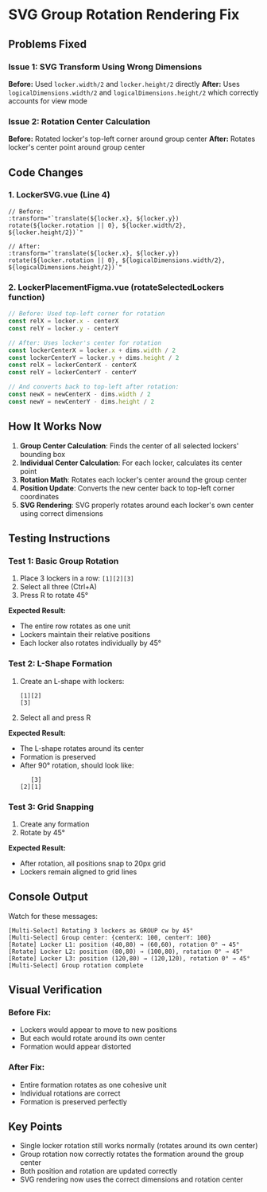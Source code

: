 # SVG Group Rotation Rendering Fix

## Problems Fixed

### Issue 1: SVG Transform Using Wrong Dimensions
**Before:** Used `locker.width/2` and `locker.height/2` directly
**After:** Uses `logicalDimensions.width/2` and `logicalDimensions.height/2` which correctly accounts for view mode

### Issue 2: Rotation Center Calculation
**Before:** Rotated locker's top-left corner around group center
**After:** Rotates locker's center point around group center

## Code Changes

### 1. LockerSVG.vue (Line 4)
```vue
// Before:
:transform="`translate(${locker.x}, ${locker.y}) rotate(${locker.rotation || 0}, ${locker.width/2}, ${locker.height/2})`"

// After:
:transform="`translate(${locker.x}, ${locker.y}) rotate(${locker.rotation || 0}, ${logicalDimensions.width/2}, ${logicalDimensions.height/2})`"
```

### 2. LockerPlacementFigma.vue (rotateSelectedLockers function)
```javascript
// Before: Used top-left corner for rotation
const relX = locker.x - centerX
const relY = locker.y - centerY

// After: Uses locker's center for rotation
const lockerCenterX = locker.x + dims.width / 2
const lockerCenterY = locker.y + dims.height / 2
const relX = lockerCenterX - centerX
const relY = lockerCenterY - centerY

// And converts back to top-left after rotation:
const newX = newCenterX - dims.width / 2
const newY = newCenterY - dims.height / 2
```

## How It Works Now

1. **Group Center Calculation**: Finds the center of all selected lockers' bounding box
2. **Individual Center Calculation**: For each locker, calculates its center point
3. **Rotation Math**: Rotates each locker's center around the group center
4. **Position Update**: Converts the new center back to top-left corner coordinates
5. **SVG Rendering**: SVG properly rotates around each locker's own center using correct dimensions

## Testing Instructions

### Test 1: Basic Group Rotation
1. Place 3 lockers in a row: `[1][2][3]`
2. Select all three (Ctrl+A)
3. Press R to rotate 45°

**Expected Result:**
- The entire row rotates as one unit
- Lockers maintain their relative positions
- Each locker also rotates individually by 45°

### Test 2: L-Shape Formation
1. Create an L-shape with lockers:
   ```
   [1][2]
   [3]
   ```
2. Select all and press R

**Expected Result:**
- The L-shape rotates around its center
- Formation is preserved
- After 90° rotation, should look like:
   ```
      [3]
   [2][1]
   ```

### Test 3: Grid Snapping
1. Create any formation
2. Rotate by 45°

**Expected Result:**
- After rotation, all positions snap to 20px grid
- Lockers remain aligned to grid lines

## Console Output
Watch for these messages:
```
[Multi-Select] Rotating 3 lockers as GROUP cw by 45°
[Multi-Select] Group center: {centerX: 100, centerY: 100}
[Rotate] Locker L1: position (40,80) → (60,60), rotation 0° → 45°
[Rotate] Locker L2: position (80,80) → (100,80), rotation 0° → 45°
[Rotate] Locker L3: position (120,80) → (120,120), rotation 0° → 45°
[Multi-Select] Group rotation complete
```

## Visual Verification

### Before Fix:
- Lockers would appear to move to new positions
- But each would rotate around its own center
- Formation would appear distorted

### After Fix:
- Entire formation rotates as one cohesive unit
- Individual rotations are correct
- Formation is preserved perfectly

## Key Points
- Single locker rotation still works normally (rotates around its own center)
- Group rotation now correctly rotates the formation around the group center
- Both position and rotation are updated correctly
- SVG rendering now uses the correct dimensions and rotation center